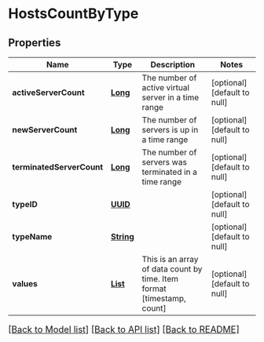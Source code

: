 # HostsCountByType
## Properties

Name | Type | Description | Notes
------------ | ------------- | ------------- | -------------
**activeServerCount** | [**Long**](long.md) | The number of active virtual server in a time range | [optional] [default to null]
**newServerCount** | [**Long**](long.md) | The number of servers is up in a time range | [optional] [default to null]
**terminatedServerCount** | [**Long**](long.md) | The number of servers was terminated in a time range | [optional] [default to null]
**typeID** | [**UUID**](UUID.md) |  | [optional] [default to null]
**typeName** | [**String**](string.md) |  | [optional] [default to null]
**values** | [**List**](array.md) | This is an array of data count by time. Item format [timestamp, count] | [optional] [default to null]

[[Back to Model list]](../README.md#documentation-for-models) [[Back to API list]](../README.md#documentation-for-api-endpoints) [[Back to README]](../README.md)

<style>
     p, ul, ol, li { font-size: 18px !important;}
</style>

